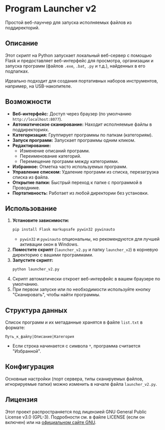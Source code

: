 # Program Launcher v2

Простой веб-лаунчер для запуска исполняемых файлов из поддиректорий.

## Описание

Этот скрипт на Python запускает локальный веб-сервер с помощью Flask и предоставляет веб-интерфейс для просмотра, организации и запуска программ (файлов `.exe`, `.bat`, `.py` и т.д.), найденных в его подпапках.

Идеально подходит для создания портативных наборов инструментов, например, на USB-накопителе.

## Возможности

*   **Веб-интерфейс:** Доступ через браузер (по умолчанию `http://localhost:8077`).
*   **Автоматическое сканирование:** Находит исполняемые файлы в поддиректориях.
*   **Категоризация:** Группирует программы по папкам (категориям).
*   **Запуск программ:** Запускает программы одним кликом.
*   **Редактирование:**
    *   Изменение описаний программ.
    *   Переименование категорий.
    *   Перемещение программ между категориями.
*   **Избранное:** Отметка часто используемых программ.
*   **Управление списком:** Удаление программ из списка, перезагрузка списка из файла.
*   **Открытие папки:** Быстрый переход к папке с программой в Проводнике.
*   **Портативность:** Работает из любой директории без установки.

## Использование

1.  **Установите зависимости:**
    ```bash
    pip install Flask markupsafe pywin32 pywinauto
    ```
    *   `pywin32` и `pywinauto` опциональны, но рекомендуются для лучшей активации окон в Windows.
2.  **Поместите скрипт** (`launcher_v2.py` и папку `launcher_v2`) в корневую директорию с вашими программами.
3.  **Запустите скрипт:**
    ```bash
    python launcher_v2.py
    ```
4.  Скрипт автоматически откроет веб-интерфейс в вашем браузере по умолчанию.
5.  При первом запуске или по необходимости используйте кнопку "Сканировать", чтобы найти программы.

## Структура данных

Список программ и их метаданные хранятся в файле `list.txt` в формате:

```
Путь_к_файлу|Описание|Категория
```

*   Если строка начинается с символа `*`, программа считается "Избранной".

## Конфигурация

Основные настройки (порт сервера, типы сканируемых файлов, игнорируемые папки) можно изменить в начале файла `launcher_v2.py`.

## Лицензия

Этот проект распространяется под лицензией GNU General Public License v3.0 (GPL-3). Подробности см. в файле LICENSE (если он включен) или на [официальном сайте GNU](https://www.gnu.org/licenses/gpl-3.0.html).
